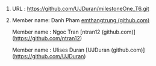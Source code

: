 1. URL : https://github.com/UJDuran/milestoneOne_T6.git

2. Member name: Danh Pham [emthangtrung (github.com)](https://github.com/emthangtrung)

   Member name : Ngoc Tran [ntran12 (github.com)] (https://github.com/ntran12)

   Member name : Ulises Duran [UJDuran (github.com)] (https://github.com/UJDuran)   

   

   

   

   

